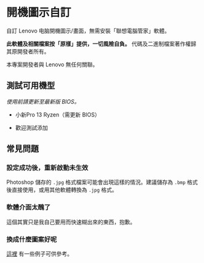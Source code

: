 # 開機圖示自訂

自訂 Lenovo 电脑開機圖示/畫面，無需安裝「聯想電腦管家」軟體。

**此軟體及相關檔案按「原樣」提供，一切風險自負。** 代碼及二進制檔案著作權歸其原開發者所有。

本專案開發者與 Lenovo 無任何關聯。

## 測試可用機型

*使用前請更新至最新版 BIOS。*

- 小新Pro 13 Ryzen（需更新 BIOS）

- 歡迎測試添加

## 常見問題

### 設定成功後，重新啟動未生效

Photoshop 儲存的 `.jpg` 格式檔案可能會出現這樣的情況。建議儲存為 `.bmp` 格式後直接使用，或用其他軟體轉換為 `.jpg` 格式。

### 軟體介面太醜了

這個其實只是我自己要用而快速糊出來的東西，抱歉。

### 換成什麼圖案好呢

[這裡](https://github.com/Coxxs/LogoDiy/tree/main/Examples) 有一些例子可供參考。